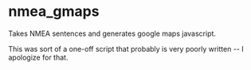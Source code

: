 # nmea_gmaps
Takes NMEA sentences and generates google maps javascript. 

This was sort of a one-off script that probably is very poorly written -- I apologize for that. 

